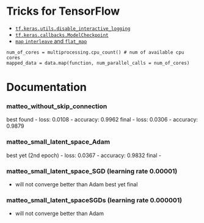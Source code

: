 # Tricks for TensorFlow
 * [`tf.keras.utils.disable_interactive_logging`](https://www.tensorflow.org/api_docs/python/tf/keras/utils/disable_interactive_logging)
 * [`tf.keras.callbacks.ModelCheckpoint`](https://saturncloud.io/blog/saving-your-best-model-in-keras-a-comprehensive-guide/)
 * [`map` `interleave` and `flat_map`](https://stackoverflow.com/questions/66778153/how-exactly-does-tf-data-dataset-interleave-differ-from-map-and-flat-map)
```
num_of_cores = multiprocessing.cpu_count() # num of available cpu cores
mapped_data = data.map(function, num_parallel_calls = num_of_cores)
```






# Documentation
### matteo_without_skip_connection
best found - loss: 0.0108 - accuracy: 0.9962
final - loss: 0.0306 - accuracy: 0.9879
### matteo_small_latent_space_Adam
best yet (2nd epoch) - loss: 0.0367 - accuracy: 0.9832
final -
### matteo_small_latent_space_SGD (learning rate 0.00001)
 * will not converge better than Adam 
best yet
final
### matteo_small_latent_spaceSGDs (learning rate 0.000001)
 * will not converge better than Adam